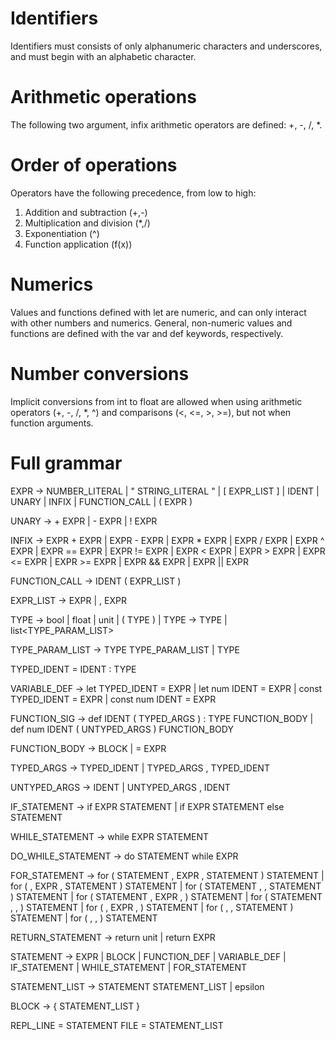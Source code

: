 # Identifiers
Identifiers must consists of only alphanumeric characters and underscores, and must begin with an alphabetic character.


# Arithmetic operations
The following two argument, infix arithmetic operators are defined: +, -, /, *.


# Order of operations
Operators have the following precedence, from low to high:
1. Addition and subtraction (+,-)
2. Multiplication and division (*,/)
3. Exponentiation (^)
4. Function application (f(x))


# Numerics
Values and functions defined with let are numeric, and can only interact with other numbers and numerics. General, non-numeric values and functions are defined with the var and def keywords, respectively.


# Number conversions
Implicit conversions from int to float are allowed when using arithmetic operators (+, -, /, *, ^) and comparisons (<, <=, >, >=), but not when function arguments.


# Full grammar

EXPR -> NUMBER_LITERAL
	  | " STRING_LITERAL "
	  | [ EXPR_LIST ]
	  | IDENT
      | UNARY
      | INFIX
      | FUNCTION_CALL
      | ( EXPR )

UNARY -> + EXPR
	   | - EXPR
	   | ! EXPR

INFIX -> EXPR + EXPR
	   | EXPR - EXPR
	   | EXPR * EXPR
	   | EXPR / EXPR
	   | EXPR ^ EXPR
	   | EXPR == EXPR
	   | EXPR != EXPR
	   | EXPR < EXPR
	   | EXPR > EXPR
	   | EXPR <= EXPR
	   | EXPR >= EXPR
	   | EXPR && EXPR
	   | EXPR || EXPR

FUNCTION_CALL -> IDENT ( EXPR_LIST )

EXPR_LIST -> EXPR
		   | , EXPR


TYPE -> bool
      | float
      | unit
      | ( TYPE )
      | TYPE -> TYPE
      | list<TYPE_PARAM_LIST>

TYPE_PARAM_LIST -> TYPE TYPE_PARAM_LIST
                 | TYPE


TYPED_IDENT = IDENT : TYPE

VARIABLE_DEF -> let TYPED_IDENT = EXPR
			  | let num IDENT = EXPR
			  | const TYPED_IDENT = EXPR
			  | const num IDENT = EXPR

FUNCTION_SIG -> def IDENT ( TYPED_ARGS ) : TYPE FUNCTION_BODY
			  | def num IDENT ( UNTYPED_ARGS ) FUNCTION_BODY

FUNCTION_BODY -> BLOCK
               | = EXPR

TYPED_ARGS -> TYPED_IDENT
		    | TYPED_ARGS , TYPED_IDENT

UNTYPED_ARGS -> IDENT
		      | UNTYPED_ARGS , IDENT


IF_STATEMENT -> if EXPR STATEMENT
              | if EXPR STATEMENT else STATEMENT

WHILE_STATEMENT -> while EXPR STATEMENT

DO_WHILE_STATEMENT -> do STATEMENT while EXPR

FOR_STATEMENT -> for ( STATEMENT , EXPR , STATEMENT ) STATEMENT
			   | for ( , EXPR , STATEMENT ) STATEMENT
			   | for ( STATEMENT , , STATEMENT ) STATEMENT
			   | for ( STATEMENT , EXPR , ) STATEMENT
			   | for ( STATEMENT , , ) STATEMENT
			   | for ( , EXPR , ) STATEMENT
			   | for ( , , STATEMENT ) STATEMENT
			   | for ( , , ) STATEMENT

RETURN_STATEMENT -> return unit
                  | return EXPR

STATEMENT -> EXPR
		   | BLOCK
		   | FUNCTION_DEF
	       | VARIABLE_DEF
	       | IF_STATEMENT
	       | WHILE_STATEMENT
	       | FOR_STATEMENT

STATEMENT_LIST -> STATEMENT STATEMENT_LIST
                | epsilon

BLOCK -> { STATEMENT_LIST }


REPL_LINE = STATEMENT
FILE = STATEMENT_LIST

